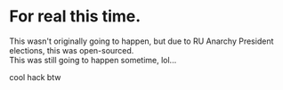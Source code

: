 # For real this time.

This wasn't originally going to happen, but due to RU Anarchy President elections, this was open-sourced. <br>
This was still going to happen sometime, lol...

cool hack btw
